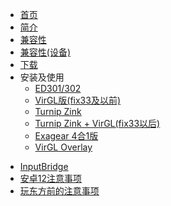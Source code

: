 <!-- docs/_sidebar.md -->

- [首页](/README.md)
- [简介](/overview.md)
- [兼容性](/compatibility.md)
- [兼容性(设备)](compatibility4devices.md)
- [下载](/download.md)
- 安装及使用
  - [ED301/302](inst/ed.md)
  - [VirGL版(fix33及以前)](inst/virgl.md)
  - [Turnip Zink](inst/turnip_zink.md)
  - [Turnip Zink + VirGL(fix33以后)](inst/turnip_zink_virgl.md)
  - [Exagear 4合1版](inst/4in1.md)
  - [VirGL Overlay](inst/virgl_overlay.md)

<!-- I won't write this document, because it is too difficult to use. :P
  - [VirGL vtest](inst/vtest.md)
-->

- [InputBridge](inputbridge.md)
- [安卓12注意事项](android12.md)
- [玩东方前的注意事项](/touhou.md)